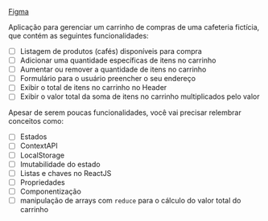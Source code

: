 [Figma](https://www.figma.com/file/f8Pd3QDmAjB0YSFD63wTcw/Coffee-Delivery-(Copy)?node-id=0%3A1&t=acr9JdPQqlicCipd-0)

Aplicação para gerenciar um carrinho de compras de uma cafeteria fictícia, que contém as seguintes funcionalidades:

- [ ] Listagem de produtos (cafés) disponíveis para compra
- [ ] Adicionar uma quantidade específicas de itens no carrinho
- [ ] Aumentar ou remover a quantidade de itens no carrinho
- [ ] Formulário para o usuário preencher o seu endereço
- [ ] Exibir o total de itens no carrinho no Header
- [ ] Exibir o valor total da soma de itens no carrinho multiplicados pelo valor

Apesar de serem poucas funcionalidades, você vai precisar relembrar conceitos como:

- [ ] Estados
- [ ] ContextAPI
- [ ] LocalStorage
- [ ] Imutabilidade do estado
- [ ] Listas e chaves no ReactJS
- [ ] Propriedades
- [ ] Componentização
- [ ] manipulação de arrays com `reduce` para o cálculo do valor total do carrinho